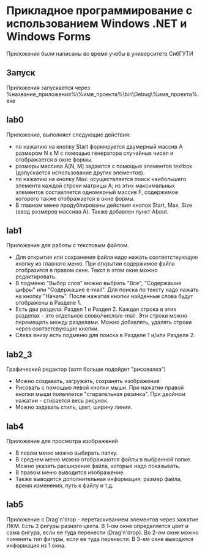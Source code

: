 # Прикладное программирование с использованием Windows .NET и Windows Forms

Приложения были написаны во время учебы в университете СибГУТИ

## Запуск

Приложения запускается через %название_приложения%\\%имя_проекта%\bin\Debug\\%имя_проекта%.exe

## lab0
Приложение, выполняет следующие действия:
- по нажатию на кнопку Start формируется двумерный массив A размером N x M  с помощью генератора случайных чисел и отображается в окне формы.
- размеры массива А[N, M] задаются c помощью элементов textbox (допускается использование других элементов). 
- по нажатию на кнопку Max: осуществляется поиск наибольшего элемента каждой строки матрицы А; из этих максимальных элементов составляется одномерный массив F, содержимое которого также отображается в окне формы.
- В главном меню продублированы действия кнопок Start, Max, Size (ввод размеров массива А). Также добавлен пункт About.

## lab1
Приложение для работы с текстовым файлом. 
- Для открытия или сохранения файла надо нажать соответствующую кнопку из главного меню. При открытии содержимое файла отобразится в правом окне. Текст в этом окне можно редактировать.
- В подменю "Выбор слов" можно выбрать "Все", "Содержашие цифры" или "Содержашие e-mail". Для поиска по тексту надо нажать на кнопку "Начать". После нажатия кнопки найденные слова будут отображены в Разделе 1.
- Есть два раздела: Раздел 1 и Раздел 2. Каждая строка в этих разделах - это отдельное слово/число/e-mail. Эти строки можно перемещать между разделами. Можно добавлять, удалять строки через соответсвующие кнопки.
- Слева внизу есть подменю для поиска в Разделе 1 и/или Разделе 2.

## lab2_3
Графический редактор (хотя больше подойдет "рисовалка")
- Можно создавать, загружать, сохранять изображения
- Рисовать с помощью левой кнопки мыши. При нажатии правой кнопки мыши появляется "стирательная резинка". При двойном нажатии - стирается весь рисунок.
- Можно задавать стиль, цвет, ширину линии.

## lab4
Приложение для просмотра изображений
- В левом меню можно выбирать папку.
- В среднем меню можно отображаются файлы в выбранной папке. Можно указать расширение файла, которые надо показывать.
- В правом меню выводится изображение.
- Также выводится дополнительная информация: размер файла, время изменения, путь к файлу и т.д.

## lab5
Приложение с Drag'n'drop - перетаскиванием элементов через зажатие ЛКМ. Есть 3 фигуры разного цвета. В 1-ом окне определяется цвет и сама фигура, если ее туда перенести (Drag'n'drop). Во 2-ом окне можно поменять тип фигуры, если ее туда перенести. В 3-ем окне выводится информация из 1 окна.